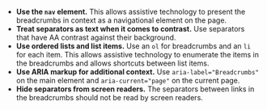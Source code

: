 - **Use the `nav` element.** This allows assistive technology to present the breadcrumbs in context as a navigational element on the page.
- **Treat separators as text when it comes to contrast.** Use separators that have AA contrast against their background.
- **Use ordered lists and list items.** Use an `ol` for breadcrumbs and an `li` for each item. This allows assistive technology to enumerate the items in the breadcrumbs and allows shortcuts between list items.
- **Use ARIA markup for additional context.** Use `aria-label="Breadcrumbs"` on the main element and `aria-current="page"` on the current page.
- **Hide separators from screen readers.** The separators between links in the breadcrumbs should not be read by screen readers.